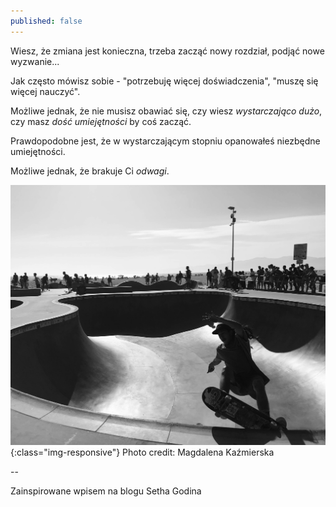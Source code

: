 ```yaml
---
published: false
---
```

Wiesz, że zmiana jest konieczna, trzeba zacząć nowy rozdział, podjąć nowe wyzwanie...

Jak często mówisz sobie - "potrzebuję więcej doświadczenia", "muszę się więcej nauczyć".

Możliwe jednak, że nie musisz obawiać się, czy wiesz *wystarczająco dużo*, czy masz *dość umiejętności* by coś zacząć.

Prawdopodobne jest, że w wystarczającym stopniu opanowałeś niezbędne umiejętności.

Możliwe jednak, że brakuje Ci *odwagi*.



![skater](/assets/images/skater.jpg){:class="img-responsive"}
Photo credit: Magdalena Kaźmierska


--



Zainspirowane wpisem na blogu Setha Godina


